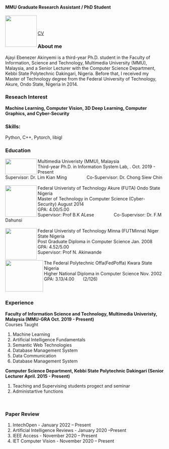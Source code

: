 #### MMU Graduate Research Assistant / PhD Student 
<img align="left" width="100" height="100" src="https://github.com/AjayiEbenezer/AjayiEbenezer.github.io/blob/main/ebe.png">
<br>
<br/>

[CV](https://github.com/AjayiEbenezer/AjayiEbenezer.github.io/blob/main/NvidagrantCV.pdf)

### About me
Ajayi Ebenezer Akinyemi is a third-year Ph.D. student in the Faculty of Information, Science and Technology, Multimedia University (MMU), Malaysia, and a Senior Lecturer with the Computer Science Department, Kebbi State Polytechnic Dakingari, Nigeria. Before that, I received my Master of Technology degree from the Federal University of Technology, Akure, Ondo State, Nigeria in 2014.

### Reseach Interest 
**Machine Learning, Computer Vision, 3D Deep Learning, Computer Graphics, and Cyber-Security**

### Skills: 
Python, C++,  Pytorch, libigl 

### Education 
<img align="left" width="100" height="50" src="https://th.bing.com/th/id/OIP.hnnm8v5KN-jdfBIIZLrlUQHaCk?w=334&h=121&c=7&r=0&o=5&pid=1.7">
Multimedia Univeristy (MMU), Malaysia<br>
Third-year Ph.D. in Information System Lab, . Oct. 2019 - Present<br>
Supervisor: Dr. Lim Kian Ming   &nbsp; &nbsp;&nbsp;&nbsp;&nbsp;&nbsp;&nbsp;&nbsp;&nbsp;&nbsp;&nbsp;&nbsp;&nbsp; Co-Supervisor: Dr. Chong Siew Chin
<br>
<br/>
<img align="left" width="100" height="100" src="https://www.publicprocurement.ng/wp-content/uploads/2020/07/Federal-University-of-Technology-Akure-FUTA-Logo-300x296.jpeg">
Federal Univeristy of Technology Akure (FUTA) Ondo State Nigeria<br>
Master of Technology in Computer Science (Cyber-Security) August 2014<br>
GPA: 4.00/5.00<br>
Supervisor: Prof B.K ALese   &nbsp; &nbsp;&nbsp;&nbsp;&nbsp;&nbsp;&nbsp;&nbsp;&nbsp;&nbsp;&nbsp;&nbsp;&nbsp; Co-Supervisor: Dr. F.M Dahunsi
<br>
<br/>
<img align="left" width="100" height="100" src="https://user-images.githubusercontent.com/32791222/149988995-c565bd43-a8ab-42e2-b46c-80a296081c78.png">
Federal Univeristy of Technology Minna (FUTMinna) Niger State Nigeria<br>
Post Graduate Diploma in Computer Science  Jan. 2008<br>
GPA: 4.52/5.00<br>
Supervisor: Prof N. Akinwande 
<br>
<br/>
<img align="left" width="120" height="100" src="https://user-images.githubusercontent.com/32791222/149991158-28103a2a-65d8-49f3-a3bb-dd170a3f35e5.png">
The Federal Polytechnic Offa(FedPoffa) Kwara State Nigeria<br>
Higher National Diploma in Computer Science  Nov. 2002<br>
GPA: 3.13/4.00&nbsp; &nbsp;&nbsp;&nbsp;&nbsp; (2/126)<br>
<br>
<br/>

### Experience  
**Faculty of Information Science and Technology, Multimedia Univeristy, Malaysia (MMU-GRA Oct. 2019 - Present)** 
<br>
Courses Taught 
<ol>
<li>Machine Learning  </li>
<li>Artificial Intelligence Fundamentals </li>
<li>Semantic Web Technologies </li>
<li>Database Management System</li>  
<li>Data Communication </li>    
<li>Database Management System</li>    
</ol>

**Computer Science Department, Kebbi State Polytechnic Dakingari (Senior Lecturer  April. 2015 - Present)** 
<ol>
<li>Teaching and Supervising students progect and seminar </li>
<li>Administartive functions</li> 
</ol>
<br>

### Paper Review
<ol>
<li>IntechOpen		       -  January 2022 – Present </li>
<li>Artificial Intelligence Reviews - January 2020 –Present</li>
<li>IEEE Access		    -	      November 2020 – Present</li>
<li>IET Computer Vision 	-  	November 2020 – Present</li>  
</ol>
